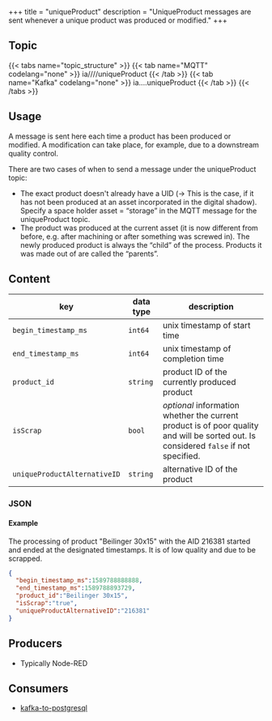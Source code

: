 +++
title = "uniqueProduct"
description = "UniqueProduct messages are sent whenever a unique product was produced or modified."
+++

## Topic

{{< tabs name="topic_structure" >}}
{{< tab name="MQTT" codelang="none" >}}
ia/<customerID>/<location>/<AssetID>/uniqueProduct
{{< /tab >}}
{{< tab name="Kafka" codelang="none" >}}
ia.<customerID>.<location>.<AssetID>.uniqueProduct
{{< /tab >}}
{{< /tabs >}}

## Usage

A message is sent here each time a product has been produced or modified. A modification can take place, for example, due to a downstream quality control.

There are two cases of when to send a message under the uniqueProduct topic:

* The exact product doesn't already have a UID (-> This is the case, if it has not been produced at an asset incorporated in the digital shadow). Specify a space holder asset = “storage” in the MQTT message for the uniqueProduct topic.
* The product was produced at the current asset (it is now different from before, e.g. after machining or after something was screwed in). The newly produced product is always the “child” of the process. Products it was made out of are called the “parents”.

## Content

| key  | data type  | description  |
|---|---|---|
| `begin_timestamp_ms` | `int64` | unix timestamp of start time|
| `end_timestamp_ms` | `int64` |unix timestamp of completion time|
| `product_id` | `string` | product ID of the currently produced product |
| `isScrap` | `bool` |*optional* information whether the current product is  of poor quality and will be sorted out. Is considered `false` if not specified.|
| `uniqueProductAlternativeID` | `string` | alternative ID of the product |


### JSON

#### Example

The processing of product "Beilinger 30x15" with the AID 216381 started and ended at the designated timestamps. It is of low quality and due to be scrapped. 

```json
{
  "begin_timestamp_ms":1589788888888,
  "end_timestamp_ms":1589788893729,
  "product_id":"Beilinger 30x15",
  "isScrap":"true",
  "uniqueProductAlternativeID":"216381"
}
```
<!---
#### Schema

```json
{
    "$schema": "http://json-schema.org/draft/2019-09/schema",
    "$id": "https://learn.umh.app/content/docs/architecture/datamodel/messages/scrapCount.json",
    "type": "object",
    "default": {},
    "title": "Root Schema",
    "required": [
        "product_id",
        "time_per_unit_in_seconds"
    ],
    "properties": {
        "product_id": {
          "type": "string",
          "default": "",
          "title": "The product id to be produced"
        },
        "time_per_unit_in_seconds": {
          "type": "number",
          "default": 0.0,
          "minimum": 0,
          "title": "The time it takes to produce one unit of the product"
        }
    },
    "examples": [
        {
            "product_id": "Beilinger 30x15",
            "time_per_unit_in_seconds": "0.2"
        },
        {
            "product_id": "Test product",
            "time_per_unit_in_seconds": "10"
        }
    ]
}
```
-->

## Producers

- Typically Node-RED

## Consumers

- [kafka-to-postgresql](/docs/architecture/microservices/core/kafka-to-postgresql)

